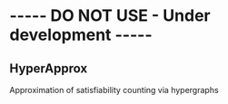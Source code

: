# ----- DO NOT USE - Under development -----

## HyperApprox
Approximation of satisfiability counting via hypergraphs
